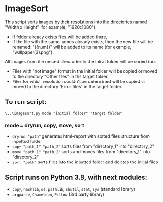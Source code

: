 ﻿# ImageSort

This script sorts images by their resolutions into the directories named "Width x Height" (for example, "1920x1080").

* if folder already exists files will be added there,
* if the file with the same names already exists, then the new file will be renamed:
  "({num})" will be added to its name (for example, "wallpaper(3).png").

All images from the nested directories in the initial folder will be sorted too.

* Files with "not image" format in the initial folder will be copied or moved to the directory "Other files" in the target folder.
* Files for which resolution couldn't be determined will be copied or moved to the directory "Error files" in the target folder.


## To run script:
`\..\imagesort.py mode "initial folder" "target folder"`

### mode = dryrun, copy, move, sort
* `dryrun "path"` generates html-report with sorted files structure from inputted folder
* `copy "path_1" "path_2"` sorts files from "directory_1" into "directory_2"
* `move "path_1" "path_2"` sorts and moves files from "directory_1" into "directory_2"
* `sort "path"` sorts files into the inputted folder and deletes the initial files


## Script runs on Python 3.8, with next modules:
* `copy`, `hashlib`, `os`, `pathlib`, `shutil`, `stat`, `sys` (standard library)
* `argparse`, `Chameleon`, `Pillow`  (3rd party library)